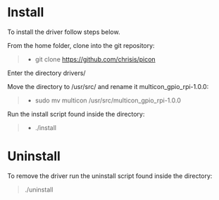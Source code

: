 # Install
To install the driver follow steps below.

From the home folder, clone into the git repository: <br/>
> - git clone https://github.com/chrisis/picon

Enter the directory drivers/ <br/>

Move the directory to /usr/src/ and rename it multicon_gpio_rpi-1.0.0: <br/>
> - sudo mv multicon /usr/src/multicon_gpio_rpi-1.0.0

Run the install script found inside the directory: <br/>
> - ./install

# Uninstall
To remove the driver run the uninstall script found inside the directory: <br/>
> ./uninstall
